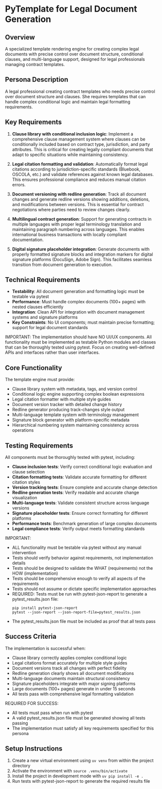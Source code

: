 # PyTemplate for Legal Document Generation

## Overview
A specialized template rendering engine for creating complex legal documents with precise control over document structure, conditional clauses, and multi-language support, designed for legal professionals managing contract templates.

## Persona Description
A legal professional creating contract templates who needs precise control over document structure and clauses. She requires templates that can handle complex conditional logic and maintain legal formatting requirements.

## Key Requirements
1. **Clause library with conditional inclusion logic**: Implement a comprehensive clause management system where clauses can be conditionally included based on contract type, jurisdiction, and party attributes. This is critical for creating legally compliant documents that adapt to specific situations while maintaining consistency.

2. **Legal citation formatting and validation**: Automatically format legal citations according to jurisdiction-specific standards (Bluebook, OSCOLA, etc.) and validate references against known legal databases. This ensures professional compliance and reduces manual citation errors.

3. **Document versioning with redline generation**: Track all document changes and generate redline versions showing additions, deletions, and modifications between versions. This is essential for contract negotiations where parties need to review changes clearly.

4. **Multilingual contract generation**: Support for generating contracts in multiple languages with proper legal terminology translation and maintaining paragraph numbering across languages. This enables international business transactions with locally compliant documentation.

5. **Digital signature placeholder integration**: Generate documents with properly formatted signature blocks and integration markers for digital signature platforms (DocuSign, Adobe Sign). This facilitates seamless transition from document generation to execution.

## Technical Requirements
- **Testability**: All document generation and formatting logic must be testable via pytest
- **Performance**: Must handle complex documents (100+ pages) with nested clauses efficiently
- **Integration**: Clean API for integration with document management systems and signature platforms
- **Key Constraints**: No UI components; must maintain precise formatting; support for legal document standards

IMPORTANT: The implementation should have NO UI/UX components. All functionality must be implemented as testable Python modules and classes that can be thoroughly tested using pytest. Focus on creating well-defined APIs and interfaces rather than user interfaces.

## Core Functionality
The template engine must provide:
- Clause library system with metadata, tags, and version control
- Conditional logic engine supporting complex boolean expressions
- Legal citation formatter with multiple style guides
- Document version tracker with detailed change history
- Redline generator producing track-changes style output
- Multi-language template system with terminology management
- Signature block generator with platform-specific metadata
- Hierarchical numbering system maintaining consistency across operations

## Testing Requirements
All components must be thoroughly tested with pytest, including:
- **Clause inclusion tests**: Verify correct conditional logic evaluation and clause selection
- **Citation formatting tests**: Validate accurate formatting for different citation styles
- **Version tracking tests**: Ensure complete and accurate change detection
- **Redline generation tests**: Verify readable and accurate change visualization
- **Multi-language tests**: Validate consistent structure across language versions
- **Signature placeholder tests**: Ensure correct formatting for different platforms
- **Performance tests**: Benchmark generation of large complex documents
- **Legal compliance tests**: Verify output meets formatting standards

IMPORTANT:
- ALL functionality must be testable via pytest without any manual intervention
- Tests should verify behavior against requirements, not implementation details
- Tests should be designed to validate the WHAT (requirements) not the HOW (implementation)
- Tests should be comprehensive enough to verify all aspects of the requirements
- Tests should not assume or dictate specific implementation approaches
- REQUIRED: Tests must be run with pytest-json-report to generate a pytest_results.json file:
  ```
  pip install pytest-json-report
  pytest --json-report --json-report-file=pytest_results.json
  ```
- The pytest_results.json file must be included as proof that all tests pass

## Success Criteria
The implementation is successful when:
- Clause library correctly applies complex conditional logic
- Legal citations format accurately for multiple style guides
- Document versions track all changes with perfect fidelity
- Redline generation clearly shows all document modifications
- Multi-language documents maintain structural consistency
- Signature placeholders integrate with major signing platforms
- Large documents (100+ pages) generate in under 15 seconds
- All tests pass with comprehensive legal formatting validation

REQUIRED FOR SUCCESS:
- All tests must pass when run with pytest
- A valid pytest_results.json file must be generated showing all tests passing
- The implementation must satisfy all key requirements specified for this persona

## Setup Instructions
1. Create a new virtual environment using `uv venv` from within the project directory
2. Activate the environment with `source .venv/bin/activate`
3. Install the project in development mode with `uv pip install -e .`
4. Run tests with pytest-json-report to generate the required results file